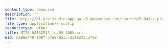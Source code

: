 ```yaml
---
content_type: resource
description: ''
file: https://ol-ocw-studio-app-qa.s3.amazonaws.com/courses/6-041sc-probabilistic-systems-analysis-and-applied-probability-fall-2013/d19e24481b0f5fe8853523e9239c3789_MIT6_041SCF13_lec09_300k.vtt
file_type: application/x-subrip
resourcetype: Other
title: MIT6_041SCF13_lec09_300k.srt
uid: d19e2448-1b0f-5fe8-8535-23e9239c3789
---
```

